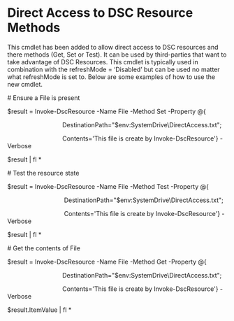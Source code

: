 # Direct Access to DSC Resource Methods

This cmdlet has been added to allow direct access to DSC resources and there methods (Get, Set or Test). It can be used by third-parties that want to take advantage of DSC Resources. This cmdlet is typically used in combination with the refreshMode = ‘Disabled’ but can be used no matter what refreshMode is set to. Below are some examples of how to use the new cmdlet.

\# Ensure a File is present

$result = Invoke-DscResource -Name File -Method Set -Property @{

                                DestinationPath="$env:SystemDrive\\DirectAccess.txt";

                                Contents='This file is create by Invoke-DscResource'} -Verbose

$result | fl \*

\# Test the resource state

$result = Invoke-DscResource -Name File -Method Test -Property @{

                                 DestinationPath="$env:SystemDrive\\DirectAccess.txt";

                                 Contents='This file is create by Invoke-DscResource'} -Verbose

$result | fl \*

\# Get the contents of File

$result = Invoke-DscResource -Name File -Method Get -Property @{

                                DestinationPath="$env:SystemDrive\\DirectAccess.txt";

                                Contents='This file is create by Invoke-DscResource'} -Verbose

$result.ItemValue | fl \*

